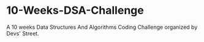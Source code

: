 # 10-Weeks-DSA-Challenge
A 10 weeks Data Structures And Algorithms Coding Challenge organized by Devs' Street.
